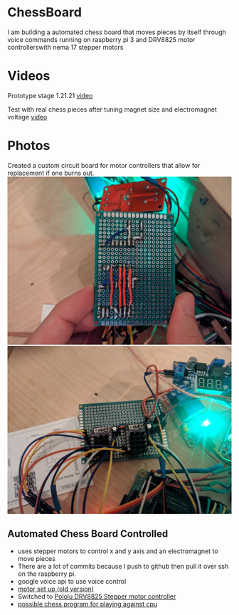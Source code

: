 # ChessBoard
I am building a automated chess board that moves pieces by itself through voice commands
running on raspberry pi 3 and DRV8825 motor controllerswith nema 17 stepper motors

# Videos
Prototype stage 1.21.21 [video](https://youtu.be/2joaITZlWBY)

Test with real chess pieces after tuning magnet size and electromagnet voltage [video](https://youtu.be/bjvCjh__WXg)

# Photos
Created a custom circuit board for motor controllers that allow for replacement if one burns out.
![](Circuit_Back.jpg)
![](Circuit_Front.jpg)

## Automated Chess Board Controlled
* uses stepper motors to control x and y axis and an electromagnet to move pieces
* There are a lot of commits because I push to github then pull it over ssh on the raspberry pi.
* google voice api to use voice control
* [motor set up (old version)](https://learn.adafruit.com/adafruit-dc-and-stepper-motor-hat-for-raspberry-pi/powering-motors)
* Switched to [Pololu DRV8825 Stepper motor controller](https://www.youtube.com/watch?v=LUbhPKBL_IU&t=1412s&ab_channel=rdagger68)
* [possible chess program for playing against cpu](https://code-projects.org/simple-chess-game-in-python-with-source-code/)

